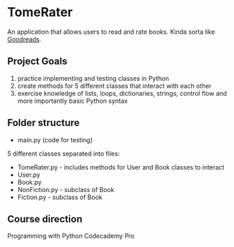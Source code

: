# TomeRater

An application that allows users to read and rate books. Kinda sorta like [Goodreads](https://www.goodreads.com/user/show/18346324-mona).

## Project Goals
1. practice implementing and testing classes in Python
2. create methods for 5 different classes that interact with each other
3. exercise knowledge of lists, loops, dictionaries, strings, control flow and more importantly basic Python syntax

## Folder structure

* main.py (code for testing)

5 different classes separated into files:

* TomeRater.py - includes methods for User and Book classes to interact
* User.py 
* Book.py 
* NonFiction.py - subclass of Book
* Fiction.py - subclass of Book

## Course direction
Programming with Python
Codecademy Pro
